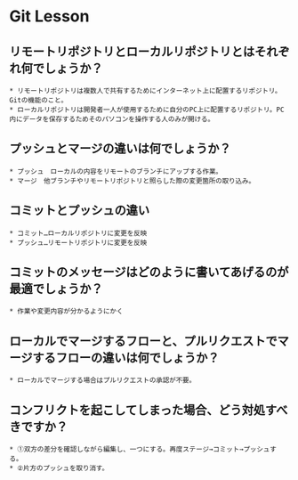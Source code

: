 # Git Lesson

## リモートリポジトリとローカルリポジトリとはそれぞれ何でしょうか？
    * リモートリポジトリは複数人で共有するためにインターネット上に配置するリポジトリ。Gitの機能のこと。  
    * ローカルリポジトリは開発者一人が使用するために自分のPC上に配置するリポジトリ。PC内にデータを保存するためそのパソコンを操作する人のみが開ける。


## プッシュとマージの違いは何でしょうか？
    * プッシュ　ローカルの内容をリモートのブランチにアップする作業。  
    * マージ　他ブランチやリモートリポジトリと照らした際の変更箇所の取り込み。


## コミットとプッシュの違い
    * コミット…ローカルリポジトリに変更を反映  
    * プッシュ…リモートリポジトリに変更を反映


## コミットのメッセージはどのように書いてあげるのが最適でしょうか？
    * 作業や変更内容が分かるようにかく  


## ローカルでマージするフローと、プルリクエストでマージするフローの違いは何でしょうか？
    * ローカルでマージする場合はプルリクエストの承認が不要。


## コンフリクトを起こしてしまった場合、どう対処すべきですか？
    * ①双方の差分を確認しながら編集し、一つにする。再度ステージ→コミット→プッシュする。   
    * ②片方のプッシュを取り消す。
